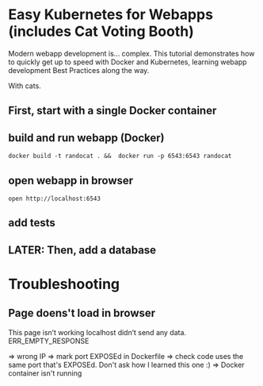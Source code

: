 # Easy Kubernetes for Webapps (includes Cat Voting Booth)

Modern webapp development is... complex.  This tutorial demonstrates how to quickly get up to speed with Docker and Kubernetes, learning webapp development Best Practices along the way.

With cats.


## First, start with a single Docker container


## build and run webapp (Docker)

    docker build -t randocat . &&  docker run -p 6543:6543 randocat

## open webapp in browser

    open http://localhost:6543

## add tests


## LATER: Then, add a database

# Troubleshooting

## Page doens't load in browser

This page isn’t working
localhost didn’t send any data.
ERR_EMPTY_RESPONSE

=> wrong IP
=> mark port EXPOSEd in Dockerfile
=> check code uses the same port that's EXPOSEd. Don't ask how I learned this one :)
=> Docker container isn't running
